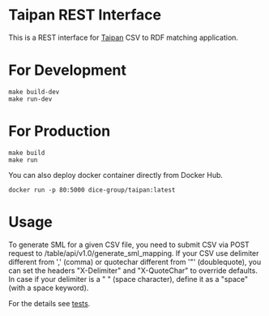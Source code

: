# Taipan REST Interface

This is a REST interface for [Taipan](https://github.com/dice-group/TAIPAN) CSV to RDF matching application.

# For Development
```
make build-dev
make run-dev
```

# For Production
```
make build
make run
```

You can also deploy docker container directly from Docker Hub.
```
docker run -p 80:5000 dice-group/taipan:latest
```

# Usage

To generate SML for a given CSV file, you need to submit CSV via POST request to /table/api/v1.0/generate_sml_mapping.
If your CSV use delimiter different from ',' (comma) or quotechar different from '"' (doublequote), you can set the headers "X-Delimiter" and "X-QuoteChar" to override defaults.
In case if your delimiter is a " " (space character), define it as a "space" (with a space keyword).

For the details see [tests](./tests).
